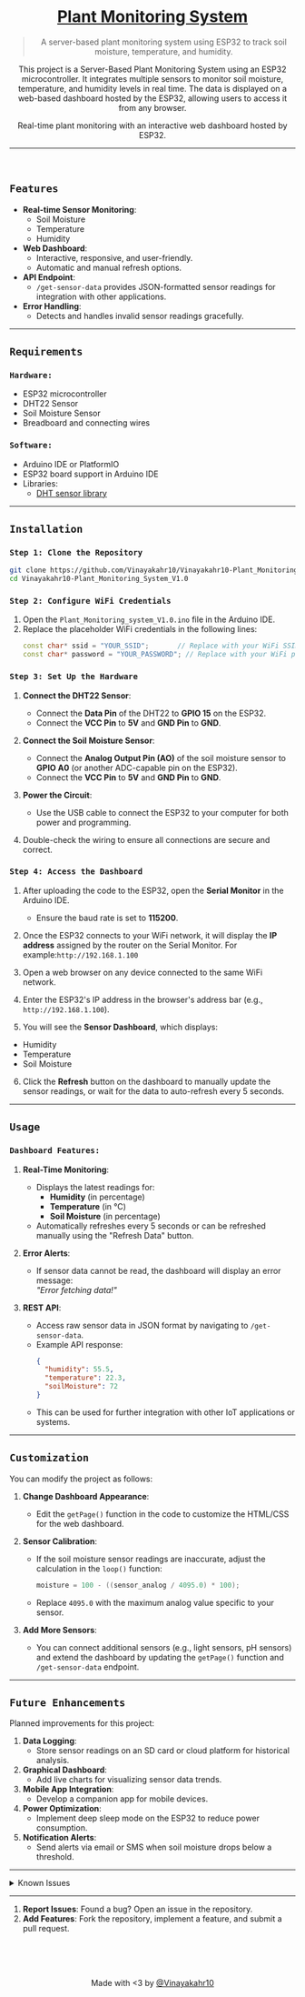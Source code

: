 <div align="center">

  <h1><a href="https://github.com/Vinayakahr10/Vinayakahr10-Plant_Monitoring_System_V1.0"> Plant Monitoring System</a></h1>

>A server-based plant monitoring system using ESP32 to track soil moisture, temperature, and humidity.


This project is a Server-Based Plant Monitoring System using an ESP32 microcontroller. It integrates multiple sensors to monitor soil moisture, temperature, and humidity levels in real time. The data is displayed on a web-based dashboard hosted by the ESP32, allowing users to access it from any browser.

Real-time plant monitoring with an interactive web dashboard hosted by ESP32.


</div>

<hr>
<br>


## ``Features``
- **Real-time Sensor Monitoring**:
  - Soil Moisture
  - Temperature
  - Humidity
- **Web Dashboard**:
  - Interactive, responsive, and user-friendly.
  - Automatic and manual refresh options.
- **API Endpoint**:
  - `/get-sensor-data` provides JSON-formatted sensor readings for integration with other applications.
- **Error Handling**:
  - Detects and handles invalid sensor readings gracefully.

---
## ``Requirements``
### `Hardware:`
- ESP32 microcontroller
- DHT22 Sensor
- Soil Moisture Sensor
- Breadboard and connecting wires

### `Software:`
- Arduino IDE or PlatformIO
- ESP32 board support in Arduino IDE
- Libraries:
  - [DHT sensor library](https://github.com/adafruit/DHT-sensor-library)
    

---
## ``Installation``

### `Step 1: Clone the Repository`
```bash
git clone https://github.com/Vinayakahr10/Vinayakahr10-Plant_Monitoring_System_V1.0
cd Vinayakahr10-Plant_Monitoring_System_V1.0
```
### `Step 2: Configure WiFi Credentials`
1. Open the `Plant_Monitoring_system_V1.0.ino` file in the Arduino IDE.
2. Replace the placeholder WiFi credentials in the following lines:
   ```cpp
   const char* ssid = "YOUR_SSID";       // Replace with your WiFi SSID
   const char* password = "YOUR_PASSWORD"; // Replace with your WiFi password
### `Step 3: Set Up the Hardware`
1. **Connect the DHT22 Sensor**:
   - Connect the **Data Pin** of the DHT22 to **GPIO 15** on the ESP32.
   - Connect the **VCC Pin** to **5V** and **GND Pin** to **GND**.

2. **Connect the Soil Moisture Sensor**:
   - Connect the **Analog Output Pin (AO)** of the soil moisture sensor to **GPIO A0** (or another ADC-capable pin on the ESP32).
   - Connect the **VCC Pin** to **5V** and **GND Pin** to **GND**.

3. **Power the Circuit**:
   - Use the USB cable to connect the ESP32 to your computer for both power and programming.

4. Double-check the wiring to ensure all connections are secure and correct.

### `Step 4: Access the Dashboard`
1. After uploading the code to the ESP32, open the **Serial Monitor** in the Arduino IDE.
   - Ensure the baud rate is set to **115200**.
2. Once the ESP32 connects to your WiFi network, it will display the **IP address** assigned by the router on the Serial Monitor. For example:`http://192.168.1.100`

3. Open a web browser on any device connected to the same WiFi network.
4. Enter the ESP32's IP address in the browser's address bar (e.g., `http://192.168.1.100`).
5. You will see the **Sensor Dashboard**, which displays:
- Humidity
- Temperature
- Soil Moisture
6. Click the **Refresh** button on the dashboard to manually update the sensor readings, or wait for the data to auto-refresh every 5 seconds.
---
## ``Usage``
### `Dashboard Features:`
1. **Real-Time Monitoring**:
   - Displays the latest readings for:
     - **Humidity** (in percentage)
     - **Temperature** (in °C)
     - **Soil Moisture** (in percentage)
   - Automatically refreshes every 5 seconds or can be refreshed manually using the "Refresh Data" button.

2. **Error Alerts**:
   - If sensor data cannot be read, the dashboard will display an error message:  
     *"Error fetching data!"*

3. **REST API**:
   - Access raw sensor data in JSON format by navigating to `/get-sensor-data`.
   - Example API response:
     ```json
     {
       "humidity": 55.5,
       "temperature": 22.3,
       "soilMoisture": 72
     }
     ```
   - This can be used for further integration with other IoT applications or systems.

---
## ``Customization``
You can modify the project as follows:
1. **Change Dashboard Appearance**:
   - Edit the `getPage()` function in the code to customize the HTML/CSS for the web dashboard.

2. **Sensor Calibration**:
   - If the soil moisture sensor readings are inaccurate, adjust the calculation in the `loop()` function:
     ```cpp
     moisture = 100 - ((sensor_analog / 4095.0) * 100);
     ```
   - Replace `4095.0` with the maximum analog value specific to your sensor.

3. **Add More Sensors**:
   - You can connect additional sensors (e.g., light sensors, pH sensors) and extend the dashboard by updating the `getPage()` function and `/get-sensor-data` endpoint.

---
## ``Future Enhancements``
Planned improvements for this project:
1. **Data Logging**:
   - Store sensor readings on an SD card or cloud platform for historical analysis.
2. **Graphical Dashboard**:
   - Add live charts for visualizing sensor data trends.
3. **Mobile App Integration**:
   - Develop a companion app for mobile devices.
4. **Power Optimization**:
   - Implement deep sleep mode on the ESP32 to reduce power consumption.
5. **Notification Alerts**:
   - Send alerts via email or SMS when soil moisture drops below a threshold.

---
<details>
<summary>Known Issues</summary>

### 1. WiFi Connection Failure
- If the ESP32 cannot connect to WiFi after 10 seconds, it will restart automatically.
- Ensure your WiFi credentials are correct and the network is active.

### 2. Invalid Sensor Readings
- If the DHT22 or soil moisture sensor returns NaN, check the sensor connections and power supply.

### 3. Browser Compatibility
- The dashboard is tested on modern browsers like Chrome, Firefox, and Edge.
- Older browsers may not render the design correctly.

</details>

---

1. **Report Issues**: Found a bug? Open an issue in the repository.
2. **Add Features**: Fork the repository, implement a feature, and submit a pull request.


<br>
<br>
<br>
<p align="center">
Made with <3 by <a href="https://github.com/Vinayakahr10">@Vinayakahr10</a>
<br>

</p>
